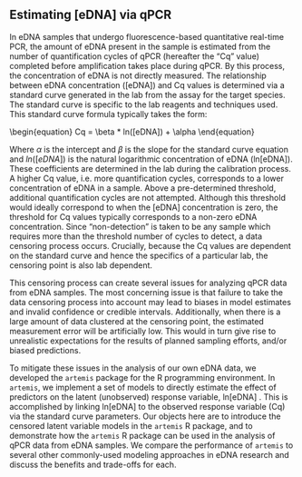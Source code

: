 ## Estimating [eDNA] via qPCR

In eDNA samples that undergo fluorescence-based quantitative real-time PCR, the amount of eDNA present in the sample is estimated
from the number of quantification cycles of qPCR (hereafter the “Cq”
value) completed before amplification takes place during qPCR. By this process, the
concentration of eDNA is not directly measured. The relationship
between eDNA concentration ([eDNA]) and Cq values is determined via a
standard curve generated in the lab from the assay for the target species.  The
standard curve is specific to the lab reagents and techniques
used. This standard curve formula typically takes the form:

\begin{equation}
 Cq = \beta * ln([eDNA]) + \alpha 
\end{equation}

Where $\alpha$ is the intercept and
$\beta$ is the slope for the standard curve equation and $ln([eDNA])$ is the natural logarithmic concentration of eDNA (ln[eDNA]). These
coefficients are determined in the lab during the calibration process. 
A higher Cq value, i.e. more quantification cycles, corresponds to a
lower concentration of eDNA in a sample. Above a pre-determined
threshold, additional quantification cycles are not
attempted. Although this threshold would ideally correspond to when
the [eDNA] concentration is zero, the threshold for Cq values typically
corresponds to a non-zero eDNA concentration.  Since “non-detection”
is taken to be any sample which requires more than the threshold
number of cycles to detect, a data censoring process
occurs. Crucially, because the Cq values are dependent on the
standard curve and hence the specifics of a particular lab, the censoring
point is also lab dependent. 

This censoring process can create several issues for analyzing qPCR data from eDNA
samples. The most concerning issue is that failure to take the data censoring process
into account may lead to biases in model estimates and 
invalid confidence or credible intervals. Additionally, when there is
a large amount of data clustered at the censoring point, the
estimated measurement error will be artificially low. This would in turn give rise to
unrealistic expectations for the results of planned sampling efforts, and/or biased predictions.  

To mitigate these issues in the analysis of our own eDNA data, we developed the `artemis` package for the R programming environment. In
`artemis`, we implement a set of models to directly estimate the effect of
 predictors on the latent (unobserved) response variable, ln[eDNA] . This is
accomplished by linking ln[eDNA] to the observed response variable (Cq) via the
standard curve parameters.  Our objects here are to introduce the
censored latent variable models in the `artemis` R package, and to
demonstrate how the `artemis` R package can be used in the analysis of qPCR data from eDNA samples.
We compare the performance of `artemis` to several other commonly-used
modeling approaches in eDNA research and discuss the benefits and
trade-offs for each.

